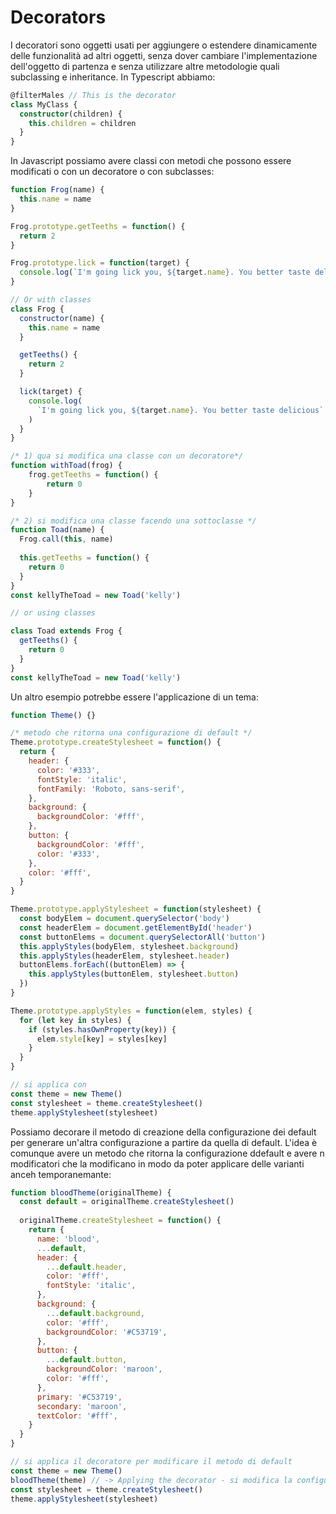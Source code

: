 # Decorators

I decoratori sono oggetti usati per aggiungere o estendere dinamicamente delle funzionalità ad altri oggetti, senza dover cambiare l'implementazione dell'oggetto di partenza e senza utilizzare altre metodologie quali subclassing e inheritance. In Typescript abbiamo:

```typescript
@filterMales // This is the decorator
class MyClass {
  constructor(children) {
    this.children = children
  }
}
```

In Javascript possiamo avere classi con metodi che possono essere modificati o con un decoratore o con subclasses:
```javascript
function Frog(name) {
  this.name = name
}

Frog.prototype.getTeeths = function() {
  return 2
}

Frog.prototype.lick = function(target) {
  console.log(`I'm going lick you, ${target.name}. You better taste delicious`)
}

// Or with classes
class Frog {
  constructor(name) {
    this.name = name
  }

  getTeeths() {
    return 2
  }

  lick(target) {
    console.log(
      `I'm going lick you, ${target.name}. You better taste delicious`,
    )
  }
}

/* 1) qua si modifica una classe con un decoratore*/
function withToad(frog) {
    frog.getTeeths = function() {
        return 0
    }
}

/* 2) si modifica una classe facendo una sottoclasse */
function Toad(name) {
  Frog.call(this, name)
  
  this.getTeeths = function() {
    return 0
  }
}
const kellyTheToad = new Toad('kelly')

// or using classes

class Toad extends Frog {
  getTeeths() {
    return 0
  }
}
const kellyTheToad = new Toad('kelly')

```

Un altro esempio potrebbe essere l'applicazione di un tema:

```javascript
function Theme() {}

/* metodo che ritorna una configurazione di default */
Theme.prototype.createStylesheet = function() {
  return {
    header: {
      color: '#333',
      fontStyle: 'italic',
      fontFamily: 'Roboto, sans-serif',
    },
    background: {
      backgroundColor: '#fff',
    },
    button: {
      backgroundColor: '#fff',
      color: '#333',
    },
    color: '#fff',
  }
}

Theme.prototype.applyStylesheet = function(stylesheet) {
  const bodyElem = document.querySelector('body')
  const headerElem = document.getElementById('header')
  const buttonElems = document.querySelectorAll('button')
  this.applyStyles(bodyElem, stylesheet.background)
  this.applyStyles(headerElem, stylesheet.header)
  buttonElems.forEach((buttonElem) => {
    this.applyStyles(buttonElem, stylesheet.button)
  })
}

Theme.prototype.applyStyles = function(elem, styles) {
  for (let key in styles) {
    if (styles.hasOwnProperty(key)) {
      elem.style[key] = styles[key]
    }
  }
}

// si applica con
const theme = new Theme()
const stylesheet = theme.createStylesheet()
theme.applyStylesheet(stylesheet)

```

Possiamo decorare il metodo di creazione della configurazione dei default per generare un'altra configurazione a partire da quella di default. L'idea è comunque avere un metodo che ritorna la configurazione ddefault e avere n modificatori che la modificano in modo da poter applicare delle varianti anceh temporanemante:

```javascript
function bloodTheme(originalTheme) {
  const default = originalTheme.createStylesheet()
  
  originalTheme.createStylesheet = function() {
    return {
      name: 'blood',
      ...default,
      header: {
        ...default.header,
        color: '#fff',
        fontStyle: 'italic',
      },
      background: {
        ...default.background,
        color: '#fff',
        backgroundColor: '#C53719',
      },
      button: {
        ...default.button,
        backgroundColor: 'maroon',
        color: '#fff',
      },
      primary: '#C53719',
      secondary: 'maroon',
      textColor: '#fff',
    }
  }
}

// si applica il decoratore per modificare il metodo di default
const theme = new Theme()
bloodTheme(theme) // -> Applying the decorator - si modifica la configurazione
const stylesheet = theme.createStylesheet()
theme.applyStylesheet(stylesheet)

```
